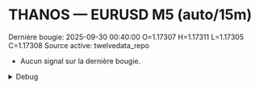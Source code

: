 # THANOS — EURUSD M5 (auto/15m)
Dernière bougie: 2025-09-30 00:40:00  O=1.17307  H=1.17311  L=1.17305  C=1.17308
Source active: twelvedata_repo

- Aucun signal sur la dernière bougie.

<details><summary>Debug</summary>

- TD_API_KEY manquant.

</details>